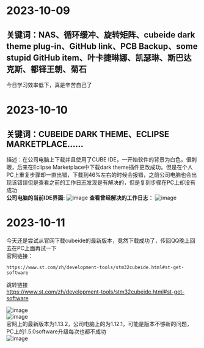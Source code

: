 # 2023-10-09  
关键词：NAS、循环缓冲、旋转矩阵、cubeide dark theme plug-in、GitHub link、PCB Backup、some stupid GitHub item、叶卡捷琳娜、凯瑟琳、斯巴达克斯、都铎王朝、菊石  
--------------------------  
今日学习效率低下，真是辛苦自己了  





# 2023-10-10  
关键词：CUBEIDE DARK THEME、ECLIPSE MARKETPLACE……  
--------
描述：在公司电脑上下载并且使用了CUBE IDE，一开始软件的背景为白色，很刺眼，后来在Eclipse Marketplace中下载dark theme插件更改成功。但是在个人PC上重复步骤却一直出错，下载到46%左右的时候会报错，之前公司电脑也会出现该错误但是查看之前的工作日志发现是有解决的，但是复刻步骤在PC上却没有成功   
**公司电脑的当前IDE界面:**
![image](https://github.com/Soulcontrol-WenFeng/Soulcontrol-WenFeng/assets/74033919/c6614e58-6c2b-4ef3-a203-ab2bf3215b9c)
**查看曾经解决的工作日志：**
![image](https://github.com/Soulcontrol-WenFeng/Soulcontrol-WenFeng/assets/74033919/7c3935af-23a9-468f-90e3-a9638481e167)



# 2023-10-11  
今天还是尝试从官网下载cubeide的最新版本，竟然下载成功了，传回QQ晚上回去在PC上面再试一下  
官网链接：  
```  
https://www.st.com/zh/development-tools/stm32cubeide.html#st-get-software  
```
跳转链接  
<https://www.st.com/zh/development-tools/stm32cubeide.html#st-get-software>  

![image](https://github.com/Soulcontrol-WenFeng/Soulcontrol-WenFeng/assets/74033919/ce98ffc3-dd82-464a-a9df-804b4ce72e32)  
![image](https://github.com/Soulcontrol-WenFeng/Soulcontrol-WenFeng/assets/74033919/e2b9432a-ffbc-4a0f-b464-b4de22675cdb)  
官网上的最新版本为1.13.2，公司电脑上的为1.12.1，可能是版本不够新的问题，PC上的1.5.0software升级每次也都不成功  
![image](https://github.com/Soulcontrol-WenFeng/Soulcontrol-WenFeng/assets/74033919/e80a8425-4149-49b5-9c54-498028ddf473)  

